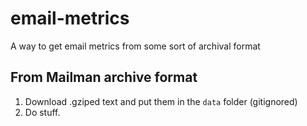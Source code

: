 # email-metrics
A way to get email metrics from some sort of archival format

## From Mailman archive format
1. Download .gziped text and put them in the `data` folder (gitignored)
2. Do stuff.
